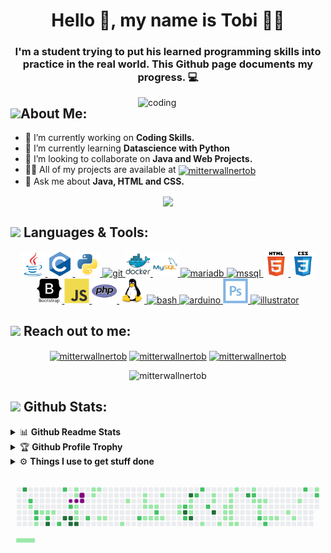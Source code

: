 <h1 align="center">Hello 👋, my name is Tobi 🎯️🚀️</h1>
<h3 align="center">
  I'm a student trying to put his learned programming skills into practice in
  the real world. This Github page documents my progress. 💻
</h3>

<img align="right" alt="coding" width="300" src="https://media.giphy.com/media/lP8xu5t2DLGG045H8F/giphy.gif"/>

## <img src="https://media.giphy.com/media/WUlplcMpOCEmTGBtBW/giphy.gif" width="40"/>**About Me:**
- 🔭 I’m currently working on **Coding Skills.**
- 🌱 I’m currently learning **Datascience with Python**
- 👯 I’m looking to collaborate on **Java and Web Projects.**
- 👨‍💻 All of my projects are available at <a href="https://github.com/mitterwallnertob?tab=repositories" target="blank"><img align="center" src="https://raw.githubusercontent.com/rahuldkjain/github-profile-readme-generator/master/src/images/icons/Social/github.svg" alt="mitterwallnertob" height="30" width="40"/></a>
- 💬 Ask me about **Java, HTML and CSS.**

<p align="center">
  <img
    align="center"
    src="https://github-readme-streak-stats.herokuapp.com/?user=mitterwallnertob&theme=radical&hide_border=true"
  />
</p>

## <img src="https://media.giphy.com/media/j2pOGeGYKe2xCCKwfi/giphy.gif" width="40"/> **Languages & Tools:**

<p align="center">
  <a href="https://www.java.com" target="_blank" rel="noreferrer">
    <img
      src="https://raw.githubusercontent.com/devicons/devicon/master/icons/java/java-original.svg"
      alt="java"
      width="40"
      height="40"
    />
  </a>
  <a href="https://www.cprogramming.com/" target="_blank" rel="noreferrer">
    <img
      src="https://raw.githubusercontent.com/devicons/devicon/master/icons/c/c-original.svg"
      alt="c"
      width="40"
      height="40"
    />
  </a>
  <a href="https://www.python.org" target="_blank" rel="noreferrer">
    <img
      src="https://raw.githubusercontent.com/devicons/devicon/master/icons/python/python-original.svg"
      alt="python"
      width="40"
      height="40"
    />
  </a>
  <a href="https://git-scm.com/" target="_blank" rel="noreferrer">
    <img
      src="https://www.vectorlogo.zone/logos/git-scm/git-scm-icon.svg"
      alt="git"
      width="40"
      height="40"
    />
  </a>
  <a href="https://www.docker.com/" target="_blank" rel="noreferrer">
    <img
      src="https://raw.githubusercontent.com/devicons/devicon/master/icons/docker/docker-original-wordmark.svg"
      alt="docker"
      width="40"
      height="40"
    />
  </a>
  <a href="https://www.mysql.com/" target="_blank" rel="noreferrer">
    <img
      src="https://raw.githubusercontent.com/devicons/devicon/master/icons/mysql/mysql-original-wordmark.svg"
      alt="mysql"
      width="40"
      height="40"
    />
  </a>
  <a href="https://mariadb.org/" target="_blank" rel="noreferrer">
    <img
      src="https://www.vectorlogo.zone/logos/mariadb/mariadb-icon.svg"
      alt="mariadb"
      width="40"
      height="40"
    />
  </a>
  <a href="https://www.microsoft.com/en-us/sql-server" target="_blank" rel="noreferrer">
    <img
      src="https://www.svgrepo.com/show/303229/microsoft-sql-server-logo.svg"
      alt="mssql"
      width="40"
      height="40"
    />
  </a>
  <a href="https://www.w3.org/html/" target="_blank" rel="noreferrer">
    <img
      src="https://raw.githubusercontent.com/devicons/devicon/master/icons/html5/html5-original-wordmark.svg"
      alt="html5"
      width="40"
      height="40"
    />
  </a>
  <a href="https://www.w3schools.com/css/" target="_blank" rel="noreferrer">
    <img
      src="https://raw.githubusercontent.com/devicons/devicon/master/icons/css3/css3-original-wordmark.svg"
      alt="css3"
      width="40"
      height="40"
    />
  </a>
  <a href="https://getbootstrap.com" target="_blank" rel="noreferrer">
    <img
      src="https://raw.githubusercontent.com/devicons/devicon/master/icons/bootstrap/bootstrap-plain-wordmark.svg"
      alt="bootstrap"
      width="40"
      height="40"
    />
  </a>
  <a href="https://developer.mozilla.org/en-US/docs/Web/JavaScript" target="_blank" rel="noreferrer"/>
    <img
      src="https://raw.githubusercontent.com/devicons/devicon/master/icons/javascript/javascript-original.svg"
      alt="javascript"
      width="40"
      height="40"
    />
  </a>
  <a href="https://www.php.net" target="_blank" rel="noreferrer">
    <img
      src="https://raw.githubusercontent.com/devicons/devicon/master/icons/php/php-original.svg"
      alt="php"
      width="40"
      height="40"
    />
  </a>
  <a href="https://www.linux.org/" target="_blank" rel="noreferrer">
    <img
      src="https://raw.githubusercontent.com/devicons/devicon/master/icons/linux/linux-original.svg"
      alt="linux"
      width="40"
      height="40"
    />
  </a>
  <a href="https://www.gnu.org/software/bash/" target="_blank" rel="noreferrer">
    <img
      src="https://www.vectorlogo.zone/logos/gnu_bash/gnu_bash-icon.svg"
      alt="bash"
      width="40"
      height="40"
    />
  </a>
  <a href="https://www.arduino.cc/" target="_blank" rel="noreferrer">
    <img
      src="https://cdn.worldvectorlogo.com/logos/arduino-1.svg"
      alt="arduino"
      width="40"
      height="40"
    />
  </a>
  <a href="https://www.photoshop.com/en" target="_blank" rel="noreferrer">
    <img
      src="https://raw.githubusercontent.com/devicons/devicon/master/icons/photoshop/photoshop-line.svg"
      alt="photoshop"
      width="40"
      height="40"
    />
  </a>
  <a href="https://www.adobe.com/in/products/illustrator.html" target="_blank" rel="noreferrer">
    <img
      src="https://www.vectorlogo.zone/logos/adobe_illustrator/adobe_illustrator-icon.svg"
      alt="illustrator"
      width="40"
      height="40"
    />
  </a>
</p>

## <img src="https://media.giphy.com/media/LnQjpWaON8nhr21vNW/giphy.gif" width="40"/> **Reach out to me:**

<p align="center">
  <a href="https://www.linkedin.com/in/tobias-mitterwallner-113690259" target="_blank"><img
      align="center"
      src="https://img.shields.io/badge/-LinkedIn-0e76a8?style=flat-square&logo=Linkedin&logoColor=white"
      alt="mitterwallnertob"
  /></a>
  <a href="https://github.com/mitterwallnertob" target="_blank"
    ><img
      align="center"
      src="https://img.shields.io/badge/Website-3b5998?style=flat-square&logo=google-chrome&logoColor=white"
      alt="mitterwallnertob"
  /></a>
  <a href="mailto:tobias_mitterwallner@gmx.at" target="_blank"
    ><img
      align="center"
      src="https://img.shields.io/badge/-Gmail-EA4335?style=flat-square&logo=Gmail&logoColor=white"
      alt="mitterwallnertob"
  /></a>
</p>
<p align="center">
  <img src="https://komarev.com/ghpvc/?username=mitterwallnertob&label=Profile%20views&color=26a269&style=flat-square"
    alt="mitterwallnertob"
  />
</p>

## <img src="https://media.giphy.com/media/ZCN6F3FAkwsyOGU2RS/giphy.gif" width="40"/> **Github Stats:**

<details>
  <summary>📊 <b>Github Readme Stats</b></summary>
  <br />
  <p align="center">
    <a href="https://github.com/mitterwallnertob">
      <img
        width="430"
        align="center"
        src="https://github-readme-stats.vercel.app/api?username=mitterwallnertob&show_icons=true&theme=radical&count_private=true"
      />
    </a>
    <a href="https://github.com/mitterwallnertob/github-readme-stats">
      <img
        align="center"
        src="https://github-readme-stats.anuraghazra1.vercel.app/api/top-langs/?username=mitterwallnertob&layout=compact&theme=radical&langs_count=6"
      />
    </a>
  </p>
</details>

<details>
  <summary>🏆 <b>Github Profile Trophy</b></summary>
  <br />
  <p align="center">
    <a href="https://github.com/ryo-ma/github-profile-trophy">
      <img
        src="https://github-profile-trophy.vercel.app/?username=mitterwallnertob&column=8&theme=darkhub"
      />
    </a>
  </p>
</details>

<details>
  <br />
  <summary>⚙️ <b> Things I use to get stuff done</b></summary>
  <ul>
    <li><b>OS:</b> Windows 11 / Ubuntu 22.04</li>
    <li><b>Laptop: </b> Razer Blade 15 (Late 2020)</li>
    <li><b>Browser: </b> Firefox Web Browser</li>
    <li><b>Code Editor:</b> Neovim, VSCode & Jetbrains Suite</li>
    <li><b>To Stay Updated:</b> GitHub</li>
    <br />
  </ul>
</details>

<svg viewBox="-16 -32 880 192" width="880" height="192" xmlns="http://www.w3.org/2000/svg"><desc>Generated with https://github.com/Platane/snk</desc><style>@keyframes c0{80.26%{fill:var(--c3)}80.28%,to{fill:var(--ce)}}@keyframes c1{49.2%{fill:var(--c2)}49.22%,to{fill:var(--ce)}}@keyframes c2{42.17%{fill:var(--c1)}42.19%,to{fill:var(--ce)}}@keyframes c3{1.35%{fill:var(--c1)}1.37%,to{fill:var(--ce)}}@keyframes c4{43.53%{fill:var(--c2)}43.55%,to{fill:var(--ce)}}@keyframes c5{43.3%{fill:var(--c2)}43.32%,to{fill:var(--ce)}}@keyframes c6{43.07%{fill:var(--c1)}43.09%,to{fill:var(--ce)}}@keyframes c7{1.58%{fill:var(--c1)}1.6%,to{fill:var(--ce)}}@keyframes c8{41.49%{fill:var(--c1)}41.51%,to{fill:var(--ce)}}@keyframes c9{41.26%{fill:var(--c1)}41.28%,to{fill:var(--ce)}}@keyframes ca{44.21%{fill:var(--c2)}44.23%,to{fill:var(--ce)}}@keyframes cb{82.53%{fill:var(--c4)}82.55%,to{fill:var(--ce)}}@keyframes cc{2.26%{fill:var(--c1)}2.28%,to{fill:var(--ce)}}@keyframes cd{41.03%{fill:var(--c1)}41.05%,to{fill:var(--ce)}}@keyframes ce{44.89%{fill:var(--c2)}44.91%,to{fill:var(--ce)}}@keyframes cf{47.38%{fill:var(--c2)}47.4%,to{fill:var(--ce)}}@keyframes cg{2.71%{fill:var(--c1)}2.73%,to{fill:var(--ce)}}@keyframes ch{2.94%{fill:var(--c1)}2.96%,to{fill:var(--ce)}}@keyframes ci{84.34%{fill:var(--c4)}84.36%,to{fill:var(--ce)}}@keyframes cj{46.48%{fill:var(--c2)}46.5%,to{fill:var(--ce)}}@keyframes ck{84.12%{fill:var(--c4)}84.14%,to{fill:var(--ce)}}@keyframes cl{83.44%{fill:var(--c4)}83.46%,to{fill:var(--ce)}}@keyframes cm{4.3%{fill:var(--c1)}4.32%,to{fill:var(--ce)}}@keyframes cn{4.07%{fill:var(--c1)}4.09%,to{fill:var(--ce)}}@keyframes co{6.79%{fill:var(--c1)}6.81%,to{fill:var(--ce)}}@keyframes cp{7.02%{fill:var(--c1)}7.04%,to{fill:var(--ce)}}@keyframes cq{7.25%{fill:var(--c1)}7.27%,to{fill:var(--ce)}}@keyframes cr{83.66%{fill:var(--c4)}83.68%,to{fill:var(--ce)}}@keyframes cs{3.62%{fill:var(--c1)}3.64%,to{fill:var(--ce)}}@keyframes ct{52.14%{fill:var(--c2)}52.16%,to{fill:var(--ce)}}@keyframes cu{4.98%{fill:var(--c1)}5%,to{fill:var(--ce)}}@keyframes cv{5.66%{fill:var(--c1)}5.68%,to{fill:var(--ce)}}@keyframes cw{5.21%{fill:var(--c1)}5.23%,to{fill:var(--ce)}}@keyframes cx{8.61%{fill:var(--c1)}8.63%,to{fill:var(--ce)}}@keyframes cy{8.83%{fill:var(--c1)}8.85%,to{fill:var(--ce)}}@keyframes cz{9.74%{fill:var(--c1)}9.76%,to{fill:var(--ce)}}@keyframes c10{37.63%{fill:var(--c1)}37.65%,to{fill:var(--ce)}}@keyframes c11{54.19%{fill:var(--c2)}54.21%,to{fill:var(--ce)}}@keyframes c12{13.14%{fill:var(--c1)}13.16%,to{fill:var(--ce)}}@keyframes c13{12.92%{fill:var(--c1)}12.94%,to{fill:var(--ce)}}@keyframes c14{12.69%{fill:var(--c1)}12.71%,to{fill:var(--ce)}}@keyframes c15{10.87%{fill:var(--c1)}10.89%,to{fill:var(--ce)}}@keyframes c16{12.46%{fill:var(--c1)}12.48%,to{fill:var(--ce)}}@keyframes c17{11.1%{fill:var(--c1)}11.12%,to{fill:var(--ce)}}@keyframes c18{12.23%{fill:var(--c1)}12.25%,to{fill:var(--ce)}}@keyframes c19{55.09%{fill:var(--c2)}55.11%,to{fill:var(--ce)}}@keyframes c1a{11.33%{fill:var(--c1)}11.35%,to{fill:var(--ce)}}@keyframes c1b{13.82%{fill:var(--c1)}13.84%,to{fill:var(--ce)}}@keyframes c1c{11.55%{fill:var(--c1)}11.57%,to{fill:var(--ce)}}@keyframes c1d{14.96%{fill:var(--c1)}14.98%,to{fill:var(--ce)}}@keyframes c1e{15.18%{fill:var(--c1)}15.2%,to{fill:var(--ce)}}@keyframes c1f{56.45%{fill:var(--c2)}56.47%,to{fill:var(--ce)}}@keyframes c1g{89.33%{fill:var(--c4)}89.35%,to{fill:var(--ce)}}@keyframes c1h{60.53%{fill:var(--c2)}60.55%,to{fill:var(--ce)}}@keyframes c1i{92.51%{fill:var(--c4)}92.53%,to{fill:var(--ce)}}@keyframes c1j{16.54%{fill:var(--c1)}16.56%,to{fill:var(--ce)}}@keyframes c1k{16.77%{fill:var(--c1)}16.79%,to{fill:var(--ce)}}@keyframes c1l{17%{fill:var(--c1)}17.02%,to{fill:var(--ce)}}@keyframes c1m{89.79%{fill:var(--c4)}89.81%,to{fill:var(--ce)}}@keyframes c1n{58.72%{fill:var(--c2)}58.74%,to{fill:var(--ce)}}@keyframes c1o{58.27%{fill:var(--c2)}58.29%,to{fill:var(--ce)}}@keyframes c1p{17.9%{fill:var(--c1)}17.92%,to{fill:var(--ce)}}@keyframes c1q{57.36%{fill:var(--c2)}57.38%,to{fill:var(--ce)}}@keyframes c1r{34%{fill:var(--c1)}34.02%,to{fill:var(--ce)}}@keyframes c1s{33.78%{fill:var(--c1)}33.8%,to{fill:var(--ce)}}@keyframes c1t{90.92%{fill:var(--c4)}90.94%,to{fill:var(--ce)}}@keyframes c1u{18.58%{fill:var(--c1)}18.6%,to{fill:var(--ce)}}@keyframes c1v{32.19%{fill:var(--c1)}32.21%,to{fill:var(--ce)}}@keyframes c1w{32.42%{fill:var(--c1)}32.44%,to{fill:var(--ce)}}@keyframes c1x{32.64%{fill:var(--c1)}32.66%,to{fill:var(--ce)}}@keyframes c1y{20.62%{fill:var(--c1)}20.64%,to{fill:var(--ce)}}@keyframes c1z{20.4%{fill:var(--c1)}20.42%,to{fill:var(--ce)}}@keyframes c20{20.17%{fill:var(--c1)}20.19%,to{fill:var(--ce)}}@keyframes c21{19.94%{fill:var(--c1)}19.96%,to{fill:var(--ce)}}@keyframes c22{19.72%{fill:var(--c1)}19.74%,to{fill:var(--ce)}}@keyframes c23{19.04%{fill:var(--c1)}19.06%,to{fill:var(--ce)}}@keyframes c24{21.08%{fill:var(--c1)}21.1%,to{fill:var(--ce)}}@keyframes c25{19.26%{fill:var(--c1)}19.28%,to{fill:var(--ce)}}@keyframes c26{71.19%{fill:var(--c3)}71.21%,to{fill:var(--ce)}}@keyframes c27{21.76%{fill:var(--c1)}21.78%,to{fill:var(--ce)}}@keyframes c28{65.52%{fill:var(--c2)}65.54%,to{fill:var(--ce)}}@keyframes c29{30.83%{fill:var(--c1)}30.85%,to{fill:var(--ce)}}@keyframes c2a{22.44%{fill:var(--c1)}22.46%,to{fill:var(--ce)}}@keyframes c2b{23.12%{fill:var(--c1)}23.14%,to{fill:var(--ce)}}@keyframes c2c{23.35%{fill:var(--c1)}23.37%,to{fill:var(--ce)}}@keyframes c2d{64.39%{fill:var(--c2)}64.41%,to{fill:var(--ce)}}@keyframes c2e{22.67%{fill:var(--c1)}22.69%,to{fill:var(--ce)}}@keyframes c2f{23.8%{fill:var(--c1)}23.82%,to{fill:var(--ce)}}@keyframes c2g{63.94%{fill:var(--c2)}63.96%,to{fill:var(--ce)}}@keyframes c2h{24.03%{fill:var(--c1)}24.05%,to{fill:var(--ce)}}@keyframes c2i{24.25%{fill:var(--c1)}24.27%,to{fill:var(--ce)}}@keyframes c2j{25.39%{fill:var(--c1)}25.41%,to{fill:var(--ce)}}@keyframes c2k{24.93%{fill:var(--c1)}24.95%,to{fill:var(--ce)}}@keyframes c2l{26.29%{fill:var(--c1)}26.31%,to{fill:var(--ce)}}@keyframes c2m{67.79%{fill:var(--c2)}67.81%,to{fill:var(--ce)}}@keyframes c2n{27.43%{fill:var(--c1)}27.45%,to{fill:var(--ce)}}@keyframes c2o{68.47%{fill:var(--c2)}68.49%,to{fill:var(--ce)}}@keyframes u0{1.35%{transform:scale(0,1)}1.37%,1.58%{transform:scale(.02,1)}1.6%,2.26%{transform:scale(.03,1)}2.28%,2.71%{transform:scale(.05,1)}2.73%,2.94%{transform:scale(.06,1)}2.96%,3.62%{transform:scale(.08,1)}3.64%,4.07%{transform:scale(.09,1)}4.09%,4.3%{transform:scale(.11,1)}4.32%,4.98%{transform:scale(.12,1)}5%,5.21%{transform:scale(.14,1)}5.23%,5.66%{transform:scale(.15,1)}5.68%,6.79%{transform:scale(.17,1)}6.81%,7.02%{transform:scale(.18,1)}7.04%,7.25%{transform:scale(.2,1)}7.27%,8.61%{transform:scale(.21,1)}8.63%,8.83%{transform:scale(.23,1)}8.85%,9.74%{transform:scale(.24,1)}10.87%,9.76%{transform:scale(.26,1)}10.89%,11.1%{transform:scale(.27,1)}11.12%,11.33%{transform:scale(.29,1)}11.35%,11.55%{transform:scale(.3,1)}11.57%,12.23%{transform:scale(.32,1)}12.25%,12.46%{transform:scale(.33,1)}12.48%,12.69%{transform:scale(.35,1)}12.71%,12.92%{transform:scale(.36,1)}12.94%,13.14%{transform:scale(.38,1)}13.16%,13.82%{transform:scale(.39,1)}13.84%,14.96%{transform:scale(.41,1)}14.98%,15.18%{transform:scale(.42,1)}15.2%,16.54%{transform:scale(.44,1)}16.56%,16.77%{transform:scale(.45,1)}16.79%,17%{transform:scale(.47,1)}17.02%,17.9%{transform:scale(.48,1)}17.92%,18.58%{transform:scale(.5,1)}18.6%,19.04%{transform:scale(.52,1)}19.06%,19.26%{transform:scale(.53,1)}19.28%,19.72%{transform:scale(.55,1)}19.74%,19.94%{transform:scale(.56,1)}19.96%,20.17%{transform:scale(.58,1)}20.19%,20.4%{transform:scale(.59,1)}20.42%,20.62%{transform:scale(.61,1)}20.64%,21.08%{transform:scale(.62,1)}21.1%,21.76%{transform:scale(.64,1)}21.78%,22.44%{transform:scale(.65,1)}22.46%,22.67%{transform:scale(.67,1)}22.69%,23.12%{transform:scale(.68,1)}23.14%,23.35%{transform:scale(.7,1)}23.37%,23.8%{transform:scale(.71,1)}23.82%,24.03%{transform:scale(.73,1)}24.05%,24.25%{transform:scale(.74,1)}24.27%,24.93%{transform:scale(.76,1)}24.95%,25.39%{transform:scale(.77,1)}25.41%,26.29%{transform:scale(.79,1)}26.31%,27.43%{transform:scale(.8,1)}27.45%,30.83%{transform:scale(.82,1)}30.85%,32.19%{transform:scale(.83,1)}32.21%,32.42%{transform:scale(.85,1)}32.44%,32.64%{transform:scale(.86,1)}32.66%,33.78%{transform:scale(.88,1)}33.8%,34%{transform:scale(.89,1)}34.02%,37.63%{transform:scale(.91,1)}37.65%,41.03%{transform:scale(.92,1)}41.05%,41.26%{transform:scale(.94,1)}41.28%,41.49%{transform:scale(.95,1)}41.51%,42.17%{transform:scale(.97,1)}42.19%,43.07%{transform:scale(.98,1)}43.09%,to{transform:scale(1,1)}}@keyframes u1{43.3%{transform:scale(0,1)}43.32%,43.53%{transform:scale(.05,1)}43.55%,44.21%{transform:scale(.1,1)}44.23%,44.89%{transform:scale(.15,1)}44.91%,46.48%{transform:scale(.2,1)}46.5%,47.38%{transform:scale(.25,1)}47.4%,49.2%{transform:scale(.3,1)}49.22%,52.14%{transform:scale(.35,1)}52.16%,54.19%{transform:scale(.4,1)}54.21%,55.09%{transform:scale(.45,1)}55.11%,56.45%{transform:scale(.5,1)}56.47%,57.36%{transform:scale(.55,1)}57.38%,58.27%{transform:scale(.6,1)}58.29%,58.72%{transform:scale(.65,1)}58.74%,60.53%{transform:scale(.7,1)}60.55%,63.94%{transform:scale(.75,1)}63.96%,64.39%{transform:scale(.8,1)}64.41%,65.52%{transform:scale(.85,1)}65.54%,67.79%{transform:scale(.9,1)}67.81%,68.47%{transform:scale(.95,1)}68.49%,to{transform:scale(1,1)}}@keyframes u2{71.19%{transform:scale(0,1)}71.21%,80.26%{transform:scale(.5,1)}80.28%,to{transform:scale(1,1)}}@keyframes u3{82.53%{transform:scale(0,1)}82.55%,83.44%{transform:scale(.11,1)}83.46%,83.66%{transform:scale(.22,1)}83.68%,84.12%{transform:scale(.33,1)}84.14%,84.34%{transform:scale(.44,1)}84.36%,89.33%{transform:scale(.56,1)}89.35%,89.79%{transform:scale(.67,1)}89.81%,90.92%{transform:scale(.78,1)}90.94%,92.51%{transform:scale(.89,1)}92.53%,to{transform:scale(1,1)}}@keyframes s0{0%,99.77%{transform:translate(0,-16px)}.23%{transform:translate(0,-32px)}.91%{transform:translate(48px,-32px)}1.36%{transform:translate(48px,0)}2.04%{transform:translate(96px,0)}2.27%{transform:translate(96px,16px)}2.72%{transform:translate(128px,16px)}2.95%{transform:translate(128px,32px)}3.63%{transform:translate(176px,32px)}3.85%{transform:translate(176px,16px)}4.08%,6.35%{transform:translate(160px,16px)}4.31%{transform:translate(160px,0)}5.22%{transform:translate(224px,0)}5.44%{transform:translate(224px,16px)}7.26%,83.9%{transform:translate(160px,80px)}7.48%{transform:translate(176px,80px)}7.71%{transform:translate(176px,64px)}8.39%{transform:translate(224px,64px)}8.62%{transform:translate(224px,80px)}9.52%{transform:translate(288px,80px)}9.75%{transform:translate(288px,96px)}10.66%{transform:translate(352px,96px)}10.88%{transform:translate(352px,80px)}11.56%{transform:translate(400px,80px)}12.02%{transform:translate(400px,48px)}12.7%{transform:translate(352px,48px)}13.15%{transform:translate(352px,16px)}14.51%{transform:translate(448px,16px)}15.19%,56.01%{transform:translate(448px,64px)}15.42%{transform:translate(432px,64px)}15.65%{transform:translate(432px,48px)}15.87%,56.24%{transform:translate(448px,48px)}16.1%,59.64%{transform:translate(448px,32px)}16.55%{transform:translate(480px,32px)}17.01%,89.57%{transform:translate(480px,64px)}17.46%{transform:translate(512px,64px)}17.91%{transform:translate(512px,96px)}19.27%{transform:translate(608px,96px)}19.5%{transform:translate(608px,80px)}19.73%{transform:translate(592px,80px)}20.63%{transform:translate(592px,16px)}20.86%{transform:translate(608px,16px)}21.09%{transform:translate(608px,0)}22%{transform:translate(672px,0)}22.45%{transform:translate(672px,32px)}22.68%{transform:translate(688px,32px)}22.9%{transform:translate(688px,48px)}23.13%{transform:translate(672px,48px)}23.36%{transform:translate(672px,64px)}23.58%{transform:translate(688px,64px)}23.81%,64.17%{transform:translate(688px,80px)}24.94%{transform:translate(768px,80px)}25.17%{transform:translate(768px,64px)}25.4%{transform:translate(752px,64px)}25.62%{transform:translate(752px,48px)}26.08%{transform:translate(784px,48px)}26.3%{transform:translate(784px,32px)}26.76%{transform:translate(816px,32px)}27.21%{transform:translate(816px,0)}27.66%{transform:translate(848px,0)}28.12%{transform:translate(848px,32px)}31.97%{transform:translate(576px,32px)}32.65%{transform:translate(576px,80px)}32.88%{transform:translate(560px,80px)}33.56%{transform:translate(560px,32px)}33.79%{transform:translate(544px,32px)}34.01%,91.61%{transform:translate(544px,16px)}34.47%{transform:translate(512px,16px)}34.69%{transform:translate(512px,32px)}40.59%{transform:translate(96px,32px)}41.04%{transform:translate(96px,64px)}41.5%{transform:translate(64px,64px)}41.72%{transform:translate(64px,48px)}42.18%{transform:translate(32px,48px)}42.86%{transform:translate(32px,96px)}43.08%{transform:translate(48px,96px)}43.54%{transform:translate(48px,64px)}43.99%{transform:translate(80px,64px)}44.22%{transform:translate(80px,80px)}44.67%,45.58%{transform:translate(112px,80px)}44.9%{transform:translate(112px,96px)}45.12%{transform:translate(96px,96px)}45.35%{transform:translate(96px,80px)}45.8%{transform:translate(112px,64px)}46.26%{transform:translate(144px,64px)}47.17%{transform:translate(144px,0)}48.75%{transform:translate(32px,0)}49.21%{transform:translate(32px,32px)}51.47%{transform:translate(192px,32px)}52.15%{transform:translate(192px,80px)}54.88%{transform:translate(384px,80px)}55.1%{transform:translate(384px,64px)}57.37%{transform:translate(528px,48px)}58.05%{transform:translate(528px,0)}58.5%{transform:translate(496px,0)}58.96%{transform:translate(496px,32px)}60.32%{transform:translate(448px,80px)}60.54%{transform:translate(464px,80px)}60.77%{transform:translate(464px,96px)}63.95%{transform:translate(688px,96px)}64.4%{transform:translate(672px,80px)}65.31%{transform:translate(672px,16px)}65.53%{transform:translate(656px,16px)}65.76%{transform:translate(656px,0)}68.25%{transform:translate(832px,0)}68.48%{transform:translate(832px,16px)}71.2%{transform:translate(640px,16px)}71.43%{transform:translate(640px,0)}80.27%{transform:translate(16px,0)}80.5%{transform:translate(16px,16px)}81.41%{transform:translate(80px,16px)}82.54%{transform:translate(80px,96px)}83.67%{transform:translate(160px,96px)}84.35%{transform:translate(128px,80px)}84.58%{transform:translate(128px,64px)}89.8%{transform:translate(480px,80px)}90.7%{transform:translate(544px,80px)}97.73%{transform:translate(112px,16px)}98.19%{transform:translate(112px,-16px)}}@keyframes s1{0%,99.77%{transform:translate(16px,-16px)}.23%{transform:translate(0,-16px)}.45%{transform:translate(0,-32px)}1.13%{transform:translate(48px,-32px)}1.59%{transform:translate(48px,0)}2.27%{transform:translate(96px,0)}2.49%{transform:translate(96px,16px)}2.95%{transform:translate(128px,16px)}3.17%{transform:translate(128px,32px)}3.85%{transform:translate(176px,32px)}4.08%{transform:translate(176px,16px)}4.31%,6.58%{transform:translate(160px,16px)}4.54%{transform:translate(160px,0)}5.44%{transform:translate(224px,0)}5.67%{transform:translate(224px,16px)}7.48%,84.13%{transform:translate(160px,80px)}7.71%{transform:translate(176px,80px)}7.94%{transform:translate(176px,64px)}8.62%{transform:translate(224px,64px)}8.84%{transform:translate(224px,80px)}9.75%{transform:translate(288px,80px)}9.98%{transform:translate(288px,96px)}10.88%{transform:translate(352px,96px)}11.11%{transform:translate(352px,80px)}11.79%{transform:translate(400px,80px)}12.24%{transform:translate(400px,48px)}12.93%{transform:translate(352px,48px)}13.38%{transform:translate(352px,16px)}14.74%{transform:translate(448px,16px)}15.42%,56.24%{transform:translate(448px,64px)}15.65%{transform:translate(432px,64px)}15.87%{transform:translate(432px,48px)}16.1%,56.46%{transform:translate(448px,48px)}16.33%,59.86%{transform:translate(448px,32px)}16.78%{transform:translate(480px,32px)}17.23%,89.8%{transform:translate(480px,64px)}17.69%{transform:translate(512px,64px)}18.14%{transform:translate(512px,96px)}19.5%{transform:translate(608px,96px)}19.73%{transform:translate(608px,80px)}19.95%{transform:translate(592px,80px)}20.86%{transform:translate(592px,16px)}21.09%{transform:translate(608px,16px)}21.32%{transform:translate(608px,0)}22.22%{transform:translate(672px,0)}22.68%{transform:translate(672px,32px)}22.9%{transform:translate(688px,32px)}23.13%{transform:translate(688px,48px)}23.36%{transform:translate(672px,48px)}23.58%{transform:translate(672px,64px)}23.81%{transform:translate(688px,64px)}24.04%,64.4%{transform:translate(688px,80px)}25.17%{transform:translate(768px,80px)}25.4%{transform:translate(768px,64px)}25.62%{transform:translate(752px,64px)}25.85%{transform:translate(752px,48px)}26.3%{transform:translate(784px,48px)}26.53%{transform:translate(784px,32px)}26.98%{transform:translate(816px,32px)}27.44%{transform:translate(816px,0)}27.89%{transform:translate(848px,0)}28.34%{transform:translate(848px,32px)}32.2%{transform:translate(576px,32px)}32.88%{transform:translate(576px,80px)}33.11%{transform:translate(560px,80px)}33.79%{transform:translate(560px,32px)}34.01%{transform:translate(544px,32px)}34.24%,91.84%{transform:translate(544px,16px)}34.69%{transform:translate(512px,16px)}34.92%{transform:translate(512px,32px)}40.82%{transform:translate(96px,32px)}41.27%{transform:translate(96px,64px)}41.72%{transform:translate(64px,64px)}41.95%{transform:translate(64px,48px)}42.4%{transform:translate(32px,48px)}43.08%{transform:translate(32px,96px)}43.31%{transform:translate(48px,96px)}43.76%{transform:translate(48px,64px)}44.22%{transform:translate(80px,64px)}44.44%{transform:translate(80px,80px)}44.9%,45.8%{transform:translate(112px,80px)}45.12%{transform:translate(112px,96px)}45.35%{transform:translate(96px,96px)}45.58%{transform:translate(96px,80px)}46.03%{transform:translate(112px,64px)}46.49%{transform:translate(144px,64px)}47.39%{transform:translate(144px,0)}48.98%{transform:translate(32px,0)}49.43%{transform:translate(32px,32px)}51.7%{transform:translate(192px,32px)}52.38%{transform:translate(192px,80px)}55.1%{transform:translate(384px,80px)}55.33%{transform:translate(384px,64px)}57.6%{transform:translate(528px,48px)}58.28%{transform:translate(528px,0)}58.73%{transform:translate(496px,0)}59.18%{transform:translate(496px,32px)}60.54%{transform:translate(448px,80px)}60.77%{transform:translate(464px,80px)}61%{transform:translate(464px,96px)}64.17%{transform:translate(688px,96px)}64.63%{transform:translate(672px,80px)}65.53%{transform:translate(672px,16px)}65.76%{transform:translate(656px,16px)}65.99%{transform:translate(656px,0)}68.48%{transform:translate(832px,0)}68.71%{transform:translate(832px,16px)}71.43%{transform:translate(640px,16px)}71.66%{transform:translate(640px,0)}80.5%{transform:translate(16px,0)}80.73%{transform:translate(16px,16px)}81.63%{transform:translate(80px,16px)}82.77%{transform:translate(80px,96px)}83.9%{transform:translate(160px,96px)}84.58%{transform:translate(128px,80px)}84.81%{transform:translate(128px,64px)}90.02%{transform:translate(480px,80px)}90.93%{transform:translate(544px,80px)}97.96%{transform:translate(112px,16px)}98.41%{transform:translate(112px,-16px)}}@keyframes s2{0%,99.77%{transform:translate(32px,-16px)}.45%{transform:translate(0,-16px)}.68%{transform:translate(0,-32px)}1.36%{transform:translate(48px,-32px)}1.81%{transform:translate(48px,0)}2.49%{transform:translate(96px,0)}2.72%{transform:translate(96px,16px)}3.17%{transform:translate(128px,16px)}3.4%{transform:translate(128px,32px)}4.08%{transform:translate(176px,32px)}4.31%{transform:translate(176px,16px)}4.54%,6.8%{transform:translate(160px,16px)}4.76%{transform:translate(160px,0)}5.67%{transform:translate(224px,0)}5.9%{transform:translate(224px,16px)}7.71%,84.35%{transform:translate(160px,80px)}7.94%{transform:translate(176px,80px)}8.16%{transform:translate(176px,64px)}8.84%{transform:translate(224px,64px)}9.07%{transform:translate(224px,80px)}9.98%{transform:translate(288px,80px)}10.2%{transform:translate(288px,96px)}11.11%{transform:translate(352px,96px)}11.34%{transform:translate(352px,80px)}12.02%{transform:translate(400px,80px)}12.47%{transform:translate(400px,48px)}13.15%{transform:translate(352px,48px)}13.61%{transform:translate(352px,16px)}14.97%{transform:translate(448px,16px)}15.65%,56.46%{transform:translate(448px,64px)}15.87%{transform:translate(432px,64px)}16.1%{transform:translate(432px,48px)}16.33%,56.69%{transform:translate(448px,48px)}16.55%,60.09%{transform:translate(448px,32px)}17.01%{transform:translate(480px,32px)}17.46%,90.02%{transform:translate(480px,64px)}17.91%{transform:translate(512px,64px)}18.37%{transform:translate(512px,96px)}19.73%{transform:translate(608px,96px)}19.95%{transform:translate(608px,80px)}20.18%{transform:translate(592px,80px)}21.09%{transform:translate(592px,16px)}21.32%{transform:translate(608px,16px)}21.54%{transform:translate(608px,0)}22.45%{transform:translate(672px,0)}22.9%{transform:translate(672px,32px)}23.13%{transform:translate(688px,32px)}23.36%{transform:translate(688px,48px)}23.58%{transform:translate(672px,48px)}23.81%{transform:translate(672px,64px)}24.04%{transform:translate(688px,64px)}24.26%,64.63%{transform:translate(688px,80px)}25.4%{transform:translate(768px,80px)}25.62%{transform:translate(768px,64px)}25.85%{transform:translate(752px,64px)}26.08%{transform:translate(752px,48px)}26.53%{transform:translate(784px,48px)}26.76%{transform:translate(784px,32px)}27.21%{transform:translate(816px,32px)}27.66%{transform:translate(816px,0)}28.12%{transform:translate(848px,0)}28.57%{transform:translate(848px,32px)}32.43%{transform:translate(576px,32px)}33.11%{transform:translate(576px,80px)}33.33%{transform:translate(560px,80px)}34.01%{transform:translate(560px,32px)}34.24%{transform:translate(544px,32px)}34.47%,92.06%{transform:translate(544px,16px)}34.92%{transform:translate(512px,16px)}35.15%{transform:translate(512px,32px)}41.04%{transform:translate(96px,32px)}41.5%{transform:translate(96px,64px)}41.95%{transform:translate(64px,64px)}42.18%{transform:translate(64px,48px)}42.63%{transform:translate(32px,48px)}43.31%{transform:translate(32px,96px)}43.54%{transform:translate(48px,96px)}43.99%{transform:translate(48px,64px)}44.44%{transform:translate(80px,64px)}44.67%{transform:translate(80px,80px)}45.12%,46.03%{transform:translate(112px,80px)}45.35%{transform:translate(112px,96px)}45.58%{transform:translate(96px,96px)}45.8%{transform:translate(96px,80px)}46.26%{transform:translate(112px,64px)}46.71%{transform:translate(144px,64px)}47.62%{transform:translate(144px,0)}49.21%{transform:translate(32px,0)}49.66%{transform:translate(32px,32px)}51.93%{transform:translate(192px,32px)}52.61%{transform:translate(192px,80px)}55.33%{transform:translate(384px,80px)}55.56%{transform:translate(384px,64px)}57.82%{transform:translate(528px,48px)}58.5%{transform:translate(528px,0)}58.96%{transform:translate(496px,0)}59.41%{transform:translate(496px,32px)}60.77%{transform:translate(448px,80px)}61%{transform:translate(464px,80px)}61.22%{transform:translate(464px,96px)}64.4%{transform:translate(688px,96px)}64.85%{transform:translate(672px,80px)}65.76%{transform:translate(672px,16px)}65.99%{transform:translate(656px,16px)}66.21%{transform:translate(656px,0)}68.71%{transform:translate(832px,0)}68.93%{transform:translate(832px,16px)}71.66%{transform:translate(640px,16px)}71.88%{transform:translate(640px,0)}80.73%{transform:translate(16px,0)}80.95%{transform:translate(16px,16px)}81.86%{transform:translate(80px,16px)}82.99%{transform:translate(80px,96px)}84.13%{transform:translate(160px,96px)}84.81%{transform:translate(128px,80px)}85.03%{transform:translate(128px,64px)}90.25%{transform:translate(480px,80px)}91.16%{transform:translate(544px,80px)}98.19%{transform:translate(112px,16px)}98.64%{transform:translate(112px,-16px)}}@keyframes s3{0%,99.77%{transform:translate(48px,-16px)}.68%{transform:translate(0,-16px)}.91%{transform:translate(0,-32px)}1.59%{transform:translate(48px,-32px)}2.04%{transform:translate(48px,0)}2.72%{transform:translate(96px,0)}2.95%{transform:translate(96px,16px)}3.4%{transform:translate(128px,16px)}3.63%{transform:translate(128px,32px)}4.31%{transform:translate(176px,32px)}4.54%{transform:translate(176px,16px)}4.76%,7.03%{transform:translate(160px,16px)}4.99%{transform:translate(160px,0)}5.9%{transform:translate(224px,0)}6.12%{transform:translate(224px,16px)}7.94%,84.58%{transform:translate(160px,80px)}8.16%{transform:translate(176px,80px)}8.39%{transform:translate(176px,64px)}9.07%{transform:translate(224px,64px)}9.3%{transform:translate(224px,80px)}10.2%{transform:translate(288px,80px)}10.43%{transform:translate(288px,96px)}11.34%{transform:translate(352px,96px)}11.56%{transform:translate(352px,80px)}12.24%{transform:translate(400px,80px)}12.7%{transform:translate(400px,48px)}13.38%{transform:translate(352px,48px)}13.83%{transform:translate(352px,16px)}15.19%{transform:translate(448px,16px)}15.87%,56.69%{transform:translate(448px,64px)}16.1%{transform:translate(432px,64px)}16.33%{transform:translate(432px,48px)}16.55%,56.92%{transform:translate(448px,48px)}16.78%,60.32%{transform:translate(448px,32px)}17.23%{transform:translate(480px,32px)}17.69%,90.25%{transform:translate(480px,64px)}18.14%{transform:translate(512px,64px)}18.59%{transform:translate(512px,96px)}19.95%{transform:translate(608px,96px)}20.18%{transform:translate(608px,80px)}20.41%{transform:translate(592px,80px)}21.32%{transform:translate(592px,16px)}21.54%{transform:translate(608px,16px)}21.77%{transform:translate(608px,0)}22.68%{transform:translate(672px,0)}23.13%{transform:translate(672px,32px)}23.36%{transform:translate(688px,32px)}23.58%{transform:translate(688px,48px)}23.81%{transform:translate(672px,48px)}24.04%{transform:translate(672px,64px)}24.26%{transform:translate(688px,64px)}24.49%,64.85%{transform:translate(688px,80px)}25.62%{transform:translate(768px,80px)}25.85%{transform:translate(768px,64px)}26.08%{transform:translate(752px,64px)}26.3%{transform:translate(752px,48px)}26.76%{transform:translate(784px,48px)}26.98%{transform:translate(784px,32px)}27.44%{transform:translate(816px,32px)}27.89%{transform:translate(816px,0)}28.34%{transform:translate(848px,0)}28.8%{transform:translate(848px,32px)}32.65%{transform:translate(576px,32px)}33.33%{transform:translate(576px,80px)}33.56%{transform:translate(560px,80px)}34.24%{transform:translate(560px,32px)}34.47%{transform:translate(544px,32px)}34.69%,92.29%{transform:translate(544px,16px)}35.15%{transform:translate(512px,16px)}35.37%{transform:translate(512px,32px)}41.27%{transform:translate(96px,32px)}41.72%{transform:translate(96px,64px)}42.18%{transform:translate(64px,64px)}42.4%{transform:translate(64px,48px)}42.86%{transform:translate(32px,48px)}43.54%{transform:translate(32px,96px)}43.76%{transform:translate(48px,96px)}44.22%{transform:translate(48px,64px)}44.67%{transform:translate(80px,64px)}44.9%{transform:translate(80px,80px)}45.35%,46.26%{transform:translate(112px,80px)}45.58%{transform:translate(112px,96px)}45.8%{transform:translate(96px,96px)}46.03%{transform:translate(96px,80px)}46.49%{transform:translate(112px,64px)}46.94%{transform:translate(144px,64px)}47.85%{transform:translate(144px,0)}49.43%{transform:translate(32px,0)}49.89%{transform:translate(32px,32px)}52.15%{transform:translate(192px,32px)}52.83%{transform:translate(192px,80px)}55.56%{transform:translate(384px,80px)}55.78%{transform:translate(384px,64px)}58.05%{transform:translate(528px,48px)}58.73%{transform:translate(528px,0)}59.18%{transform:translate(496px,0)}59.64%{transform:translate(496px,32px)}61%{transform:translate(448px,80px)}61.22%{transform:translate(464px,80px)}61.45%{transform:translate(464px,96px)}64.63%{transform:translate(688px,96px)}65.08%{transform:translate(672px,80px)}65.99%{transform:translate(672px,16px)}66.21%{transform:translate(656px,16px)}66.44%{transform:translate(656px,0)}68.93%{transform:translate(832px,0)}69.16%{transform:translate(832px,16px)}71.88%{transform:translate(640px,16px)}72.11%{transform:translate(640px,0)}80.95%{transform:translate(16px,0)}81.18%{transform:translate(16px,16px)}82.09%{transform:translate(80px,16px)}83.22%{transform:translate(80px,96px)}84.35%{transform:translate(160px,96px)}85.03%{transform:translate(128px,80px)}85.26%{transform:translate(128px,64px)}90.48%{transform:translate(480px,80px)}91.38%{transform:translate(544px,80px)}98.41%{transform:translate(112px,16px)}98.87%{transform:translate(112px,-16px)}}:root{--cb:#1b1f230a;--cs:purple;--ce:#ebedf0;--c0:#ebedf0;--c1:#9be9a8;--c2:#40c463;--c3:#30a14e;--c4:#216e39}@media (prefers-color-scheme:dark){:root{--cb:#1b1f230a;--cs:purple;--ce:#161b22;--c1:#01311f;--c2:#034525;--c3:#0f6d31;--c4:#00c647}}.c{shape-rendering:geometricPrecision;fill:var(--ce);stroke-width:1px;stroke:var(--cb);animation:none 44100ms linear infinite}.c.c0{fill:var(--c3);animation-name:c0}.c.c1{fill:var(--c2);animation-name:c1}.c.c2,.c.c3{fill:var(--c1);animation-name:c2}.c.c3{animation-name:c3}.c.c4,.c.c5{fill:var(--c2);animation-name:c4}.c.c5{animation-name:c5}.c.c6{fill:var(--c1);animation-name:c6}.c.c7,.c.c8,.c.c9{fill:var(--c1);animation-name:c7}.c.c8,.c.c9{animation-name:c8}.c.c9{animation-name:c9}.c.ca{fill:var(--c2);animation-name:ca}.c.cb{fill:var(--c4);animation-name:cb}.c.cc,.c.cd{fill:var(--c1);animation-name:cc}.c.cd{animation-name:cd}.c.ce,.c.cf{fill:var(--c2);animation-name:ce}.c.cf{animation-name:cf}.c.cg,.c.ch{fill:var(--c1);animation-name:cg}.c.ch{animation-name:ch}.c.ci{fill:var(--c4);animation-name:ci}.c.cj{fill:var(--c2);animation-name:cj}.c.ck,.c.cl{fill:var(--c4);animation-name:ck}.c.cl{animation-name:cl}.c.cm,.c.cn{fill:var(--c1);animation-name:cm}.c.cn{animation-name:cn}.c.co,.c.cp,.c.cq{fill:var(--c1);animation-name:co}.c.cp,.c.cq{animation-name:cp}.c.cq{animation-name:cq}.c.cr{fill:var(--c4);animation-name:cr}.c.cs{fill:var(--c1);animation-name:cs}.c.ct{fill:var(--c2);animation-name:ct}.c.cu{fill:var(--c1);animation-name:cu}.c.cv,.c.cw,.c.cx{fill:var(--c1);animation-name:cv}.c.cw,.c.cx{animation-name:cw}.c.cx{animation-name:cx}.c.c10,.c.cy,.c.cz{fill:var(--c1);animation-name:cy}.c.c10,.c.cz{animation-name:cz}.c.c10{animation-name:c10}.c.c11{fill:var(--c2);animation-name:c11}.c.c12{fill:var(--c1);animation-name:c12}.c.c13,.c.c14,.c.c15{fill:var(--c1);animation-name:c13}.c.c14,.c.c15{animation-name:c14}.c.c15{animation-name:c15}.c.c16,.c.c17,.c.c18{fill:var(--c1);animation-name:c16}.c.c17,.c.c18{animation-name:c17}.c.c18{animation-name:c18}.c.c19{fill:var(--c2);animation-name:c19}.c.c1a,.c.c1b{fill:var(--c1);animation-name:c1a}.c.c1b{animation-name:c1b}.c.c1c,.c.c1d,.c.c1e{fill:var(--c1);animation-name:c1c}.c.c1d,.c.c1e{animation-name:c1d}.c.c1e{animation-name:c1e}.c.c1f{fill:var(--c2);animation-name:c1f}.c.c1g{fill:var(--c4);animation-name:c1g}.c.c1h{fill:var(--c2);animation-name:c1h}.c.c1i{fill:var(--c4);animation-name:c1i}.c.c1j,.c.c1k,.c.c1l{fill:var(--c1);animation-name:c1j}.c.c1k,.c.c1l{animation-name:c1k}.c.c1l{animation-name:c1l}.c.c1m{fill:var(--c4);animation-name:c1m}.c.c1n,.c.c1o{fill:var(--c2);animation-name:c1n}.c.c1o{animation-name:c1o}.c.c1p{fill:var(--c1);animation-name:c1p}.c.c1q{fill:var(--c2);animation-name:c1q}.c.c1r,.c.c1s{fill:var(--c1);animation-name:c1r}.c.c1s{animation-name:c1s}.c.c1t{fill:var(--c4);animation-name:c1t}.c.c1u,.c.c1v,.c.c1w{fill:var(--c1);animation-name:c1u}.c.c1v,.c.c1w{animation-name:c1v}.c.c1w{animation-name:c1w}.c.c1x,.c.c1y,.c.c1z{fill:var(--c1);animation-name:c1x}.c.c1y,.c.c1z{animation-name:c1y}.c.c1z{animation-name:c1z}.c.c20,.c.c21,.c.c22{fill:var(--c1);animation-name:c20}.c.c21,.c.c22{animation-name:c21}.c.c22{animation-name:c22}.c.c23,.c.c24,.c.c25{fill:var(--c1);animation-name:c23}.c.c24,.c.c25{animation-name:c24}.c.c25{animation-name:c25}.c.c26{fill:var(--c3);animation-name:c26}.c.c27{fill:var(--c1);animation-name:c27}.c.c28{fill:var(--c2);animation-name:c28}.c.c29{fill:var(--c1);animation-name:c29}.c.c2a,.c.c2b,.c.c2c{fill:var(--c1);animation-name:c2a}.c.c2b,.c.c2c{animation-name:c2b}.c.c2c{animation-name:c2c}.c.c2d{fill:var(--c2);animation-name:c2d}.c.c2e,.c.c2f{fill:var(--c1);animation-name:c2e}.c.c2f{animation-name:c2f}.c.c2g{fill:var(--c2);animation-name:c2g}.c.c2h,.c.c2i{fill:var(--c1);animation-name:c2h}.c.c2i{animation-name:c2i}.c.c2j,.c.c2k,.c.c2l{fill:var(--c1);animation-name:c2j}.c.c2k,.c.c2l{animation-name:c2k}.c.c2l{animation-name:c2l}.c.c2m{fill:var(--c2);animation-name:c2m}.c.c2n{fill:var(--c1);animation-name:c2n}.c.c2o{fill:var(--c2);animation-name:c2o}.s,.u{animation:none linear 44100ms infinite}.u,.u.u0{transform-origin:0 0}.u{transform:scale(0,1)}.u.u0{fill:var(--c1);animation-name:u0}.u.u1{fill:var(--c2);animation-name:u1;transform-origin:577px 0}.u.u2{fill:var(--c3);animation-name:u2;transform-origin:751.8px 0}.u.u3{fill:var(--c4);animation-name:u3;transform-origin:769.3px 0}.s{shape-rendering:geometricPrecision;fill:var(--cs)}.s.s0{transform:translate(0,-16px);animation-name:s0}.s.s1{transform:translate(16px,-16px);animation-name:s1}.s.s2{transform:translate(32px,-16px);animation-name:s2}.s.s3{transform:translate(48px,-16px);animation-name:s3}</style><rect class="c" x="2" y="2" rx="2" ry="2" width="12" height="12"/><rect class="c" x="2" y="18" rx="2" ry="2" width="12" height="12"/><rect class="c" x="2" y="34" rx="2" ry="2" width="12" height="12"/><rect class="c" x="2" y="50" rx="2" ry="2" width="12" height="12"/><rect class="c" x="2" y="66" rx="2" ry="2" width="12" height="12"/><rect class="c" x="2" y="82" rx="2" ry="2" width="12" height="12"/><rect class="c" x="2" y="98" rx="2" ry="2" width="12" height="12"/><rect class="c c0" x="18" y="2" rx="2" ry="2" width="12" height="12"/><rect class="c" x="18" y="18" rx="2" ry="2" width="12" height="12"/><rect class="c" x="18" y="34" rx="2" ry="2" width="12" height="12"/><rect class="c" x="18" y="50" rx="2" ry="2" width="12" height="12"/><rect class="c" x="18" y="66" rx="2" ry="2" width="12" height="12"/><rect class="c" x="18" y="82" rx="2" ry="2" width="12" height="12"/><rect class="c" x="18" y="98" rx="2" ry="2" width="12" height="12"/><rect class="c" x="34" y="2" rx="2" ry="2" width="12" height="12"/><rect class="c" x="34" y="18" rx="2" ry="2" width="12" height="12"/><rect class="c c1" x="34" y="34" rx="2" ry="2" width="12" height="12"/><rect class="c c2" x="34" y="50" rx="2" ry="2" width="12" height="12"/><rect class="c" x="34" y="66" rx="2" ry="2" width="12" height="12"/><rect class="c" x="34" y="82" rx="2" ry="2" width="12" height="12"/><rect class="c" x="34" y="98" rx="2" ry="2" width="12" height="12"/><rect class="c c3" x="50" y="2" rx="2" ry="2" width="12" height="12"/><rect class="c" x="50" y="18" rx="2" ry="2" width="12" height="12"/><rect class="c" x="50" y="34" rx="2" ry="2" width="12" height="12"/><rect class="c" x="50" y="50" rx="2" ry="2" width="12" height="12"/><rect class="c c4" x="50" y="66" rx="2" ry="2" width="12" height="12"/><rect class="c c5" x="50" y="82" rx="2" ry="2" width="12" height="12"/><rect class="c c6" x="50" y="98" rx="2" ry="2" width="12" height="12"/><rect class="c c7" x="66" y="2" rx="2" ry="2" width="12" height="12"/><rect class="c" x="66" y="18" rx="2" ry="2" width="12" height="12"/><rect class="c" x="66" y="34" rx="2" ry="2" width="12" height="12"/><rect class="c" x="66" y="50" rx="2" ry="2" width="12" height="12"/><rect class="c c8" x="66" y="66" rx="2" ry="2" width="12" height="12"/><rect class="c" x="66" y="82" rx="2" ry="2" width="12" height="12"/><rect class="c" x="66" y="98" rx="2" ry="2" width="12" height="12"/><rect class="c" x="82" y="2" rx="2" ry="2" width="12" height="12"/><rect class="c" x="82" y="18" rx="2" ry="2" width="12" height="12"/><rect class="c" x="82" y="34" rx="2" ry="2" width="12" height="12"/><rect class="c" x="82" y="50" rx="2" ry="2" width="12" height="12"/><rect class="c c9" x="82" y="66" rx="2" ry="2" width="12" height="12"/><rect class="c ca" x="82" y="82" rx="2" ry="2" width="12" height="12"/><rect class="c cb" x="82" y="98" rx="2" ry="2" width="12" height="12"/><rect class="c" x="98" y="2" rx="2" ry="2" width="12" height="12"/><rect class="c cc" x="98" y="18" rx="2" ry="2" width="12" height="12"/><rect class="c" x="98" y="34" rx="2" ry="2" width="12" height="12"/><rect class="c" x="98" y="50" rx="2" ry="2" width="12" height="12"/><rect class="c cd" x="98" y="66" rx="2" ry="2" width="12" height="12"/><rect class="c" x="98" y="82" rx="2" ry="2" width="12" height="12"/><rect class="c" x="98" y="98" rx="2" ry="2" width="12" height="12"/><rect class="c" x="114" y="2" rx="2" ry="2" width="12" height="12"/><rect class="c" x="114" y="18" rx="2" ry="2" width="12" height="12"/><rect class="c" x="114" y="34" rx="2" ry="2" width="12" height="12"/><rect class="c" x="114" y="50" rx="2" ry="2" width="12" height="12"/><rect class="c" x="114" y="66" rx="2" ry="2" width="12" height="12"/><rect class="c" x="114" y="82" rx="2" ry="2" width="12" height="12"/><rect class="c ce" x="114" y="98" rx="2" ry="2" width="12" height="12"/><rect class="c cf" x="130" y="2" rx="2" ry="2" width="12" height="12"/><rect class="c cg" x="130" y="18" rx="2" ry="2" width="12" height="12"/><rect class="c ch" x="130" y="34" rx="2" ry="2" width="12" height="12"/><rect class="c" x="130" y="50" rx="2" ry="2" width="12" height="12"/><rect class="c" x="130" y="66" rx="2" ry="2" width="12" height="12"/><rect class="c ci" x="130" y="82" rx="2" ry="2" width="12" height="12"/><rect class="c" x="130" y="98" rx="2" ry="2" width="12" height="12"/><rect class="c" x="146" y="2" rx="2" ry="2" width="12" height="12"/><rect class="c" x="146" y="18" rx="2" ry="2" width="12" height="12"/><rect class="c" x="146" y="34" rx="2" ry="2" width="12" height="12"/><rect class="c cj" x="146" y="50" rx="2" ry="2" width="12" height="12"/><rect class="c" x="146" y="66" rx="2" ry="2" width="12" height="12"/><rect class="c ck" x="146" y="82" rx="2" ry="2" width="12" height="12"/><rect class="c cl" x="146" y="98" rx="2" ry="2" width="12" height="12"/><rect class="c cm" x="162" y="2" rx="2" ry="2" width="12" height="12"/><rect class="c cn" x="162" y="18" rx="2" ry="2" width="12" height="12"/><rect class="c" x="162" y="34" rx="2" ry="2" width="12" height="12"/><rect class="c co" x="162" y="50" rx="2" ry="2" width="12" height="12"/><rect class="c cp" x="162" y="66" rx="2" ry="2" width="12" height="12"/><rect class="c cq" x="162" y="82" rx="2" ry="2" width="12" height="12"/><rect class="c cr" x="162" y="98" rx="2" ry="2" width="12" height="12"/><rect class="c" x="178" y="2" rx="2" ry="2" width="12" height="12"/><rect class="c" x="178" y="18" rx="2" ry="2" width="12" height="12"/><rect class="c cs" x="178" y="34" rx="2" ry="2" width="12" height="12"/><rect class="c" x="178" y="50" rx="2" ry="2" width="12" height="12"/><rect class="c" x="178" y="66" rx="2" ry="2" width="12" height="12"/><rect class="c" x="178" y="82" rx="2" ry="2" width="12" height="12"/><rect class="c" x="178" y="98" rx="2" ry="2" width="12" height="12"/><rect class="c" x="194" y="2" rx="2" ry="2" width="12" height="12"/><rect class="c" x="194" y="18" rx="2" ry="2" width="12" height="12"/><rect class="c" x="194" y="34" rx="2" ry="2" width="12" height="12"/><rect class="c" x="194" y="50" rx="2" ry="2" width="12" height="12"/><rect class="c" x="194" y="66" rx="2" ry="2" width="12" height="12"/><rect class="c ct" x="194" y="82" rx="2" ry="2" width="12" height="12"/><rect class="c" x="194" y="98" rx="2" ry="2" width="12" height="12"/><rect class="c cu" x="210" y="2" rx="2" ry="2" width="12" height="12"/><rect class="c cv" x="210" y="18" rx="2" ry="2" width="12" height="12"/><rect class="c" x="210" y="34" rx="2" ry="2" width="12" height="12"/><rect class="c" x="210" y="50" rx="2" ry="2" width="12" height="12"/><rect class="c" x="210" y="66" rx="2" ry="2" width="12" height="12"/><rect class="c" x="210" y="82" rx="2" ry="2" width="12" height="12"/><rect class="c" x="210" y="98" rx="2" ry="2" width="12" height="12"/><rect class="c cw" x="226" y="2" rx="2" ry="2" width="12" height="12"/><rect class="c" x="226" y="18" rx="2" ry="2" width="12" height="12"/><rect class="c" x="226" y="34" rx="2" ry="2" width="12" height="12"/><rect class="c" x="226" y="50" rx="2" ry="2" width="12" height="12"/><rect class="c" x="226" y="66" rx="2" ry="2" width="12" height="12"/><rect class="c cx" x="226" y="82" rx="2" ry="2" width="12" height="12"/><rect class="c" x="226" y="98" rx="2" ry="2" width="12" height="12"/><rect class="c" x="242" y="2" rx="2" ry="2" width="12" height="12"/><rect class="c" x="242" y="18" rx="2" ry="2" width="12" height="12"/><rect class="c" x="242" y="34" rx="2" ry="2" width="12" height="12"/><rect class="c" x="242" y="50" rx="2" ry="2" width="12" height="12"/><rect class="c" x="242" y="66" rx="2" ry="2" width="12" height="12"/><rect class="c cy" x="242" y="82" rx="2" ry="2" width="12" height="12"/><rect class="c" x="242" y="98" rx="2" ry="2" width="12" height="12"/><rect class="c" x="258" y="2" rx="2" ry="2" width="12" height="12"/><rect class="c" x="258" y="18" rx="2" ry="2" width="12" height="12"/><rect class="c" x="258" y="34" rx="2" ry="2" width="12" height="12"/><rect class="c" x="258" y="50" rx="2" ry="2" width="12" height="12"/><rect class="c" x="258" y="66" rx="2" ry="2" width="12" height="12"/><rect class="c" x="258" y="82" rx="2" ry="2" width="12" height="12"/><rect class="c" x="258" y="98" rx="2" ry="2" width="12" height="12"/><rect class="c" x="274" y="2" rx="2" ry="2" width="12" height="12"/><rect class="c" x="274" y="18" rx="2" ry="2" width="12" height="12"/><rect class="c" x="274" y="34" rx="2" ry="2" width="12" height="12"/><rect class="c" x="274" y="50" rx="2" ry="2" width="12" height="12"/><rect class="c" x="274" y="66" rx="2" ry="2" width="12" height="12"/><rect class="c" x="274" y="82" rx="2" ry="2" width="12" height="12"/><rect class="c" x="274" y="98" rx="2" ry="2" width="12" height="12"/><rect class="c" x="290" y="2" rx="2" ry="2" width="12" height="12"/><rect class="c" x="290" y="18" rx="2" ry="2" width="12" height="12"/><rect class="c" x="290" y="34" rx="2" ry="2" width="12" height="12"/><rect class="c" x="290" y="50" rx="2" ry="2" width="12" height="12"/><rect class="c" x="290" y="66" rx="2" ry="2" width="12" height="12"/><rect class="c" x="290" y="82" rx="2" ry="2" width="12" height="12"/><rect class="c cz" x="290" y="98" rx="2" ry="2" width="12" height="12"/><rect class="c" x="306" y="2" rx="2" ry="2" width="12" height="12"/><rect class="c" x="306" y="18" rx="2" ry="2" width="12" height="12"/><rect class="c c10" x="306" y="34" rx="2" ry="2" width="12" height="12"/><rect class="c" x="306" y="50" rx="2" ry="2" width="12" height="12"/><rect class="c" x="306" y="66" rx="2" ry="2" width="12" height="12"/><rect class="c" x="306" y="82" rx="2" ry="2" width="12" height="12"/><rect class="c" x="306" y="98" rx="2" ry="2" width="12" height="12"/><rect class="c" x="322" y="2" rx="2" ry="2" width="12" height="12"/><rect class="c" x="322" y="18" rx="2" ry="2" width="12" height="12"/><rect class="c" x="322" y="34" rx="2" ry="2" width="12" height="12"/><rect class="c" x="322" y="50" rx="2" ry="2" width="12" height="12"/><rect class="c" x="322" y="66" rx="2" ry="2" width="12" height="12"/><rect class="c" x="322" y="82" rx="2" ry="2" width="12" height="12"/><rect class="c" x="322" y="98" rx="2" ry="2" width="12" height="12"/><rect class="c" x="338" y="2" rx="2" ry="2" width="12" height="12"/><rect class="c" x="338" y="18" rx="2" ry="2" width="12" height="12"/><rect class="c" x="338" y="34" rx="2" ry="2" width="12" height="12"/><rect class="c" x="338" y="50" rx="2" ry="2" width="12" height="12"/><rect class="c" x="338" y="66" rx="2" ry="2" width="12" height="12"/><rect class="c c11" x="338" y="82" rx="2" ry="2" width="12" height="12"/><rect class="c" x="338" y="98" rx="2" ry="2" width="12" height="12"/><rect class="c" x="354" y="2" rx="2" ry="2" width="12" height="12"/><rect class="c c12" x="354" y="18" rx="2" ry="2" width="12" height="12"/><rect class="c c13" x="354" y="34" rx="2" ry="2" width="12" height="12"/><rect class="c c14" x="354" y="50" rx="2" ry="2" width="12" height="12"/><rect class="c" x="354" y="66" rx="2" ry="2" width="12" height="12"/><rect class="c c15" x="354" y="82" rx="2" ry="2" width="12" height="12"/><rect class="c" x="354" y="98" rx="2" ry="2" width="12" height="12"/><rect class="c" x="370" y="2" rx="2" ry="2" width="12" height="12"/><rect class="c" x="370" y="18" rx="2" ry="2" width="12" height="12"/><rect class="c" x="370" y="34" rx="2" ry="2" width="12" height="12"/><rect class="c c16" x="370" y="50" rx="2" ry="2" width="12" height="12"/><rect class="c" x="370" y="66" rx="2" ry="2" width="12" height="12"/><rect class="c c17" x="370" y="82" rx="2" ry="2" width="12" height="12"/><rect class="c" x="370" y="98" rx="2" ry="2" width="12" height="12"/><rect class="c" x="386" y="2" rx="2" ry="2" width="12" height="12"/><rect class="c" x="386" y="18" rx="2" ry="2" width="12" height="12"/><rect class="c" x="386" y="34" rx="2" ry="2" width="12" height="12"/><rect class="c c18" x="386" y="50" rx="2" ry="2" width="12" height="12"/><rect class="c c19" x="386" y="66" rx="2" ry="2" width="12" height="12"/><rect class="c c1a" x="386" y="82" rx="2" ry="2" width="12" height="12"/><rect class="c" x="386" y="98" rx="2" ry="2" width="12" height="12"/><rect class="c" x="402" y="2" rx="2" ry="2" width="12" height="12"/><rect class="c c1b" x="402" y="18" rx="2" ry="2" width="12" height="12"/><rect class="c" x="402" y="34" rx="2" ry="2" width="12" height="12"/><rect class="c" x="402" y="50" rx="2" ry="2" width="12" height="12"/><rect class="c" x="402" y="66" rx="2" ry="2" width="12" height="12"/><rect class="c c1c" x="402" y="82" rx="2" ry="2" width="12" height="12"/><rect class="c" x="402" y="98" rx="2" ry="2" width="12" height="12"/><rect class="c" x="418" y="2" rx="2" ry="2" width="12" height="12"/><rect class="c" x="418" y="18" rx="2" ry="2" width="12" height="12"/><rect class="c" x="418" y="34" rx="2" ry="2" width="12" height="12"/><rect class="c" x="418" y="50" rx="2" ry="2" width="12" height="12"/><rect class="c" x="418" y="66" rx="2" ry="2" width="12" height="12"/><rect class="c" x="418" y="82" rx="2" ry="2" width="12" height="12"/><rect class="c" x="418" y="98" rx="2" ry="2" width="12" height="12"/><rect class="c" x="434" y="2" rx="2" ry="2" width="12" height="12"/><rect class="c" x="434" y="18" rx="2" ry="2" width="12" height="12"/><rect class="c" x="434" y="34" rx="2" ry="2" width="12" height="12"/><rect class="c" x="434" y="50" rx="2" ry="2" width="12" height="12"/><rect class="c" x="434" y="66" rx="2" ry="2" width="12" height="12"/><rect class="c" x="434" y="82" rx="2" ry="2" width="12" height="12"/><rect class="c" x="434" y="98" rx="2" ry="2" width="12" height="12"/><rect class="c" x="450" y="2" rx="2" ry="2" width="12" height="12"/><rect class="c" x="450" y="18" rx="2" ry="2" width="12" height="12"/><rect class="c" x="450" y="34" rx="2" ry="2" width="12" height="12"/><rect class="c c1d" x="450" y="50" rx="2" ry="2" width="12" height="12"/><rect class="c c1e" x="450" y="66" rx="2" ry="2" width="12" height="12"/><rect class="c" x="450" y="82" rx="2" ry="2" width="12" height="12"/><rect class="c" x="450" y="98" rx="2" ry="2" width="12" height="12"/><rect class="c" x="466" y="2" rx="2" ry="2" width="12" height="12"/><rect class="c" x="466" y="18" rx="2" ry="2" width="12" height="12"/><rect class="c" x="466" y="34" rx="2" ry="2" width="12" height="12"/><rect class="c c1f" x="466" y="50" rx="2" ry="2" width="12" height="12"/><rect class="c c1g" x="466" y="66" rx="2" ry="2" width="12" height="12"/><rect class="c c1h" x="466" y="82" rx="2" ry="2" width="12" height="12"/><rect class="c" x="466" y="98" rx="2" ry="2" width="12" height="12"/><rect class="c" x="482" y="2" rx="2" ry="2" width="12" height="12"/><rect class="c c1i" x="482" y="18" rx="2" ry="2" width="12" height="12"/><rect class="c c1j" x="482" y="34" rx="2" ry="2" width="12" height="12"/><rect class="c c1k" x="482" y="50" rx="2" ry="2" width="12" height="12"/><rect class="c c1l" x="482" y="66" rx="2" ry="2" width="12" height="12"/><rect class="c c1m" x="482" y="82" rx="2" ry="2" width="12" height="12"/><rect class="c" x="482" y="98" rx="2" ry="2" width="12" height="12"/><rect class="c" x="498" y="2" rx="2" ry="2" width="12" height="12"/><rect class="c c1n" x="498" y="18" rx="2" ry="2" width="12" height="12"/><rect class="c" x="498" y="34" rx="2" ry="2" width="12" height="12"/><rect class="c" x="498" y="50" rx="2" ry="2" width="12" height="12"/><rect class="c" x="498" y="66" rx="2" ry="2" width="12" height="12"/><rect class="c" x="498" y="82" rx="2" ry="2" width="12" height="12"/><rect class="c" x="498" y="98" rx="2" ry="2" width="12" height="12"/><rect class="c c1o" x="514" y="2" rx="2" ry="2" width="12" height="12"/><rect class="c" x="514" y="18" rx="2" ry="2" width="12" height="12"/><rect class="c" x="514" y="34" rx="2" ry="2" width="12" height="12"/><rect class="c" x="514" y="50" rx="2" ry="2" width="12" height="12"/><rect class="c" x="514" y="66" rx="2" ry="2" width="12" height="12"/><rect class="c" x="514" y="82" rx="2" ry="2" width="12" height="12"/><rect class="c c1p" x="514" y="98" rx="2" ry="2" width="12" height="12"/><rect class="c" x="530" y="2" rx="2" ry="2" width="12" height="12"/><rect class="c" x="530" y="18" rx="2" ry="2" width="12" height="12"/><rect class="c" x="530" y="34" rx="2" ry="2" width="12" height="12"/><rect class="c c1q" x="530" y="50" rx="2" ry="2" width="12" height="12"/><rect class="c" x="530" y="66" rx="2" ry="2" width="12" height="12"/><rect class="c" x="530" y="82" rx="2" ry="2" width="12" height="12"/><rect class="c" x="530" y="98" rx="2" ry="2" width="12" height="12"/><rect class="c" x="546" y="2" rx="2" ry="2" width="12" height="12"/><rect class="c c1r" x="546" y="18" rx="2" ry="2" width="12" height="12"/><rect class="c c1s" x="546" y="34" rx="2" ry="2" width="12" height="12"/><rect class="c" x="546" y="50" rx="2" ry="2" width="12" height="12"/><rect class="c c1t" x="546" y="66" rx="2" ry="2" width="12" height="12"/><rect class="c" x="546" y="82" rx="2" ry="2" width="12" height="12"/><rect class="c" x="546" y="98" rx="2" ry="2" width="12" height="12"/><rect class="c" x="562" y="2" rx="2" ry="2" width="12" height="12"/><rect class="c" x="562" y="18" rx="2" ry="2" width="12" height="12"/><rect class="c" x="562" y="34" rx="2" ry="2" width="12" height="12"/><rect class="c" x="562" y="50" rx="2" ry="2" width="12" height="12"/><rect class="c" x="562" y="66" rx="2" ry="2" width="12" height="12"/><rect class="c" x="562" y="82" rx="2" ry="2" width="12" height="12"/><rect class="c c1u" x="562" y="98" rx="2" ry="2" width="12" height="12"/><rect class="c" x="578" y="2" rx="2" ry="2" width="12" height="12"/><rect class="c" x="578" y="18" rx="2" ry="2" width="12" height="12"/><rect class="c" x="578" y="34" rx="2" ry="2" width="12" height="12"/><rect class="c c1v" x="578" y="50" rx="2" ry="2" width="12" height="12"/><rect class="c c1w" x="578" y="66" rx="2" ry="2" width="12" height="12"/><rect class="c c1x" x="578" y="82" rx="2" ry="2" width="12" height="12"/><rect class="c" x="578" y="98" rx="2" ry="2" width="12" height="12"/><rect class="c" x="594" y="2" rx="2" ry="2" width="12" height="12"/><rect class="c c1y" x="594" y="18" rx="2" ry="2" width="12" height="12"/><rect class="c c1z" x="594" y="34" rx="2" ry="2" width="12" height="12"/><rect class="c c20" x="594" y="50" rx="2" ry="2" width="12" height="12"/><rect class="c c21" x="594" y="66" rx="2" ry="2" width="12" height="12"/><rect class="c c22" x="594" y="82" rx="2" ry="2" width="12" height="12"/><rect class="c c23" x="594" y="98" rx="2" ry="2" width="12" height="12"/><rect class="c c24" x="610" y="2" rx="2" ry="2" width="12" height="12"/><rect class="c" x="610" y="18" rx="2" ry="2" width="12" height="12"/><rect class="c" x="610" y="34" rx="2" ry="2" width="12" height="12"/><rect class="c" x="610" y="50" rx="2" ry="2" width="12" height="12"/><rect class="c" x="610" y="66" rx="2" ry="2" width="12" height="12"/><rect class="c" x="610" y="82" rx="2" ry="2" width="12" height="12"/><rect class="c c25" x="610" y="98" rx="2" ry="2" width="12" height="12"/><rect class="c" x="626" y="2" rx="2" ry="2" width="12" height="12"/><rect class="c" x="626" y="18" rx="2" ry="2" width="12" height="12"/><rect class="c" x="626" y="34" rx="2" ry="2" width="12" height="12"/><rect class="c" x="626" y="50" rx="2" ry="2" width="12" height="12"/><rect class="c" x="626" y="66" rx="2" ry="2" width="12" height="12"/><rect class="c" x="626" y="82" rx="2" ry="2" width="12" height="12"/><rect class="c" x="626" y="98" rx="2" ry="2" width="12" height="12"/><rect class="c" x="642" y="2" rx="2" ry="2" width="12" height="12"/><rect class="c c26" x="642" y="18" rx="2" ry="2" width="12" height="12"/><rect class="c" x="642" y="34" rx="2" ry="2" width="12" height="12"/><rect class="c" x="642" y="50" rx="2" ry="2" width="12" height="12"/><rect class="c" x="642" y="66" rx="2" ry="2" width="12" height="12"/><rect class="c" x="642" y="82" rx="2" ry="2" width="12" height="12"/><rect class="c" x="642" y="98" rx="2" ry="2" width="12" height="12"/><rect class="c c27" x="658" y="2" rx="2" ry="2" width="12" height="12"/><rect class="c c28" x="658" y="18" rx="2" ry="2" width="12" height="12"/><rect class="c c29" x="658" y="34" rx="2" ry="2" width="12" height="12"/><rect class="c" x="658" y="50" rx="2" ry="2" width="12" height="12"/><rect class="c" x="658" y="66" rx="2" ry="2" width="12" height="12"/><rect class="c" x="658" y="82" rx="2" ry="2" width="12" height="12"/><rect class="c" x="658" y="98" rx="2" ry="2" width="12" height="12"/><rect class="c" x="674" y="2" rx="2" ry="2" width="12" height="12"/><rect class="c" x="674" y="18" rx="2" ry="2" width="12" height="12"/><rect class="c c2a" x="674" y="34" rx="2" ry="2" width="12" height="12"/><rect class="c c2b" x="674" y="50" rx="2" ry="2" width="12" height="12"/><rect class="c c2c" x="674" y="66" rx="2" ry="2" width="12" height="12"/><rect class="c c2d" x="674" y="82" rx="2" ry="2" width="12" height="12"/><rect class="c" x="674" y="98" rx="2" ry="2" width="12" height="12"/><rect class="c" x="690" y="2" rx="2" ry="2" width="12" height="12"/><rect class="c" x="690" y="18" rx="2" ry="2" width="12" height="12"/><rect class="c c2e" x="690" y="34" rx="2" ry="2" width="12" height="12"/><rect class="c" x="690" y="50" rx="2" ry="2" width="12" height="12"/><rect class="c" x="690" y="66" rx="2" ry="2" width="12" height="12"/><rect class="c c2f" x="690" y="82" rx="2" ry="2" width="12" height="12"/><rect class="c c2g" x="690" y="98" rx="2" ry="2" width="12" height="12"/><rect class="c" x="706" y="2" rx="2" ry="2" width="12" height="12"/><rect class="c" x="706" y="18" rx="2" ry="2" width="12" height="12"/><rect class="c" x="706" y="34" rx="2" ry="2" width="12" height="12"/><rect class="c" x="706" y="50" rx="2" ry="2" width="12" height="12"/><rect class="c" x="706" y="66" rx="2" ry="2" width="12" height="12"/><rect class="c c2h" x="706" y="82" rx="2" ry="2" width="12" height="12"/><rect class="c" x="706" y="98" rx="2" ry="2" width="12" height="12"/><rect class="c" x="722" y="2" rx="2" ry="2" width="12" height="12"/><rect class="c" x="722" y="18" rx="2" ry="2" width="12" height="12"/><rect class="c" x="722" y="34" rx="2" ry="2" width="12" height="12"/><rect class="c" x="722" y="50" rx="2" ry="2" width="12" height="12"/><rect class="c" x="722" y="66" rx="2" ry="2" width="12" height="12"/><rect class="c c2i" x="722" y="82" rx="2" ry="2" width="12" height="12"/><rect class="c" x="722" y="98" rx="2" ry="2" width="12" height="12"/><rect class="c" x="738" y="2" rx="2" ry="2" width="12" height="12"/><rect class="c" x="738" y="18" rx="2" ry="2" width="12" height="12"/><rect class="c" x="738" y="34" rx="2" ry="2" width="12" height="12"/><rect class="c" x="738" y="50" rx="2" ry="2" width="12" height="12"/><rect class="c" x="738" y="66" rx="2" ry="2" width="12" height="12"/><rect class="c" x="738" y="82" rx="2" ry="2" width="12" height="12"/><rect class="c" x="738" y="98" rx="2" ry="2" width="12" height="12"/><rect class="c" x="754" y="2" rx="2" ry="2" width="12" height="12"/><rect class="c" x="754" y="18" rx="2" ry="2" width="12" height="12"/><rect class="c" x="754" y="34" rx="2" ry="2" width="12" height="12"/><rect class="c" x="754" y="50" rx="2" ry="2" width="12" height="12"/><rect class="c c2j" x="754" y="66" rx="2" ry="2" width="12" height="12"/><rect class="c" x="754" y="82" rx="2" ry="2" width="12" height="12"/><rect class="c" x="754" y="98" rx="2" ry="2" width="12" height="12"/><rect class="c" x="770" y="2" rx="2" ry="2" width="12" height="12"/><rect class="c" x="770" y="18" rx="2" ry="2" width="12" height="12"/><rect class="c" x="770" y="34" rx="2" ry="2" width="12" height="12"/><rect class="c" x="770" y="50" rx="2" ry="2" width="12" height="12"/><rect class="c" x="770" y="66" rx="2" ry="2" width="12" height="12"/><rect class="c c2k" x="770" y="82" rx="2" ry="2" width="12" height="12"/><rect class="c" x="770" y="98" rx="2" ry="2" width="12" height="12"/><rect class="c" x="786" y="2" rx="2" ry="2" width="12" height="12"/><rect class="c" x="786" y="18" rx="2" ry="2" width="12" height="12"/><rect class="c c2l" x="786" y="34" rx="2" ry="2" width="12" height="12"/><rect class="c" x="786" y="50" rx="2" ry="2" width="12" height="12"/><rect class="c" x="786" y="66" rx="2" ry="2" width="12" height="12"/><rect class="c" x="786" y="82" rx="2" ry="2" width="12" height="12"/><rect class="c" x="786" y="98" rx="2" ry="2" width="12" height="12"/><rect class="c c2m" x="802" y="2" rx="2" ry="2" width="12" height="12"/><rect class="c" x="802" y="18" rx="2" ry="2" width="12" height="12"/><rect class="c" x="802" y="34" rx="2" ry="2" width="12" height="12"/><rect class="c" x="802" y="50" rx="2" ry="2" width="12" height="12"/><rect class="c" x="802" y="66" rx="2" ry="2" width="12" height="12"/><rect class="c" x="802" y="82" rx="2" ry="2" width="12" height="12"/><rect class="c" x="802" y="98" rx="2" ry="2" width="12" height="12"/><rect class="c" x="818" y="2" rx="2" ry="2" width="12" height="12"/><rect class="c" x="818" y="18" rx="2" ry="2" width="12" height="12"/><rect class="c" x="818" y="34" rx="2" ry="2" width="12" height="12"/><rect class="c" x="818" y="50" rx="2" ry="2" width="12" height="12"/><rect class="c" x="818" y="66" rx="2" ry="2" width="12" height="12"/><rect class="c" x="818" y="82" rx="2" ry="2" width="12" height="12"/><rect class="c" x="818" y="98" rx="2" ry="2" width="12" height="12"/><rect class="c c2n" x="834" y="2" rx="2" ry="2" width="12" height="12"/><rect class="c c2o" x="834" y="18" rx="2" ry="2" width="12" height="12"/><rect class="c" x="834" y="34" rx="2" ry="2" width="12" height="12"/><rect class="c" x="834" y="50" rx="2" ry="2" width="12" height="12"/><rect class="u u0" height="12" width="577.6" x="0.0" y="144"/><rect class="u u1" height="12" width="175.4" x="577.0" y="144"/><rect class="u u2" height="12" width="18.1" x="751.8" y="144"/><rect class="u u3" height="12" width="79.3" x="769.3" y="144"/><rect class="s s0" x="0.8" y="0.8" width="14.4" height="14.4" rx="4.5" ry="4.5"/><rect class="s s1" x="1.8" y="1.8" width="12.3" height="12.3" rx="4.1" ry="4.1"/><rect class="s s2" x="2.6" y="2.6" width="10.8" height="10.8" rx="3.6" ry="3.6"/><rect class="s s3" x="3.0" y="3.0" width="9.9" height="9.9" rx="3.3" ry="3.3"/></svg>
